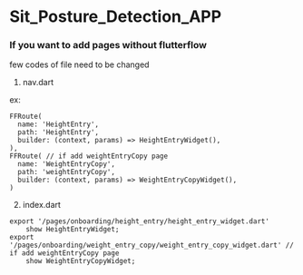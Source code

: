 # Sit_Posture_Detection_APP

### If you want to add pages without flutterflow
few codes of file need to be changed
1. nav.dart

ex:
```
FFRoute(
  name: 'HeightEntry',
  path: 'HeightEntry',
  builder: (context, params) => HeightEntryWidget(),
),
FFRoute( // if add weightEntryCopy page
  name: 'WeightEntryCopy',
  path: 'weightEntryCopy',
  builder: (context, params) => WeightEntryCopyWidget(),
)
```
2. index.dart
```
export '/pages/onboarding/height_entry/height_entry_widget.dart'
    show HeightEntryWidget;
export '/pages/onboarding/weight_entry_copy/weight_entry_copy_widget.dart' // if add weightEntryCopy page
    show WeightEntryCopyWidget;
```

